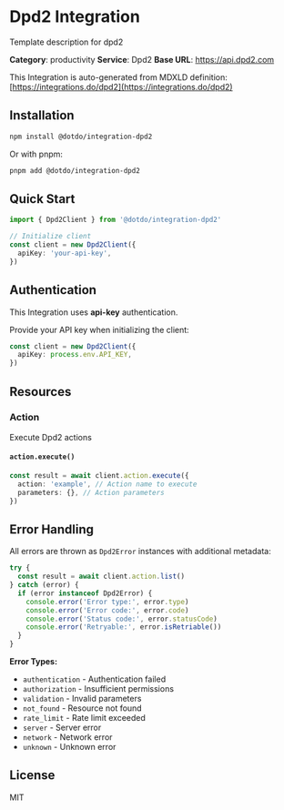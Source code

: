 # Dpd2 Integration

Template description for dpd2

**Category**: productivity
**Service**: Dpd2
**Base URL**: https://api.dpd2.com

This Integration is auto-generated from MDXLD definition: [https://integrations.do/dpd2](https://integrations.do/dpd2)

## Installation

```bash
npm install @dotdo/integration-dpd2
```

Or with pnpm:

```bash
pnpm add @dotdo/integration-dpd2
```

## Quick Start

```typescript
import { Dpd2Client } from '@dotdo/integration-dpd2'

// Initialize client
const client = new Dpd2Client({
  apiKey: 'your-api-key',
})
```

## Authentication

This Integration uses **api-key** authentication.

Provide your API key when initializing the client:

```typescript
const client = new Dpd2Client({
  apiKey: process.env.API_KEY,
})
```

## Resources

### Action

Execute Dpd2 actions

#### `action.execute()`

```typescript
const result = await client.action.execute({
  action: 'example', // Action name to execute
  parameters: {}, // Action parameters
})
```

## Error Handling

All errors are thrown as `Dpd2Error` instances with additional metadata:

```typescript
try {
  const result = await client.action.list()
} catch (error) {
  if (error instanceof Dpd2Error) {
    console.error('Error type:', error.type)
    console.error('Error code:', error.code)
    console.error('Status code:', error.statusCode)
    console.error('Retryable:', error.isRetriable())
  }
}
```

**Error Types:**

- `authentication` - Authentication failed
- `authorization` - Insufficient permissions
- `validation` - Invalid parameters
- `not_found` - Resource not found
- `rate_limit` - Rate limit exceeded
- `server` - Server error
- `network` - Network error
- `unknown` - Unknown error

## License

MIT
